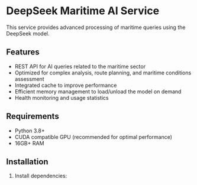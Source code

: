 # DeepSeek Maritime AI Service

This service provides advanced processing of maritime queries using the DeepSeek model.

## Features

- REST API for AI queries related to the maritime sector
- Optimized for complex analysis, route planning, and maritime conditions assessment
- Integrated cache to improve performance
- Efficient memory management to load/unload the model on demand
- Health monitoring and usage statistics

## Requirements

- Python 3.8+
- CUDA compatible GPU (recommended for optimal performance)
- 16GB+ RAM

## Installation

1. Install dependencies: